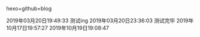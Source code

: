 hexo+github=blog

2019年03月20日19:49:33 测试ing
2019年03月20日23:36:03 测试完毕
2019年10月17日19:57:27
2019年10月19日19:08:47